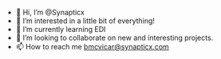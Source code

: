 - 👋 Hi, I’m @Synapticx
- 👀 I’m interested in a little bit of everything!
- 🌱 I’m currently learning EDI
- 💞️ I’m looking to collaborate on new and interesting projects.
- 📫 How to reach me bmcvicar@synapticx.com

<!---
Synapticx/Synapticx is a ✨ special ✨ repository because its `README.md` (this file) appears on your GitHub profile.
You can click the Preview link to take a look at your changes.
--->
